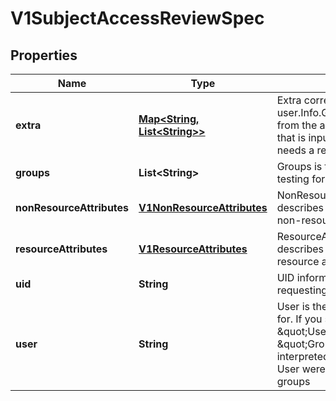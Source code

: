 
# V1SubjectAccessReviewSpec

## Properties
Name | Type | Description | Notes
------------ | ------------- | ------------- | -------------
**extra** | [**Map&lt;String, List&lt;String&gt;&gt;**](List.md) | Extra corresponds to the user.Info.GetExtra() method from the authenticator.  Since that is input to the authorizer it needs a reflection here. |  [optional]
**groups** | **List&lt;String&gt;** | Groups is the groups you&#39;re testing for. |  [optional]
**nonResourceAttributes** | [**V1NonResourceAttributes**](V1NonResourceAttributes.md) | NonResourceAttributes describes information for a non-resource access request |  [optional]
**resourceAttributes** | [**V1ResourceAttributes**](V1ResourceAttributes.md) | ResourceAuthorizationAttributes describes information for a resource access request |  [optional]
**uid** | **String** | UID information about the requesting user. |  [optional]
**user** | **String** | User is the user you&#39;re testing for. If you specify \&quot;User\&quot; but not \&quot;Groups\&quot;, then is it interpreted as \&quot;What if User were not a member of any groups |  [optional]



